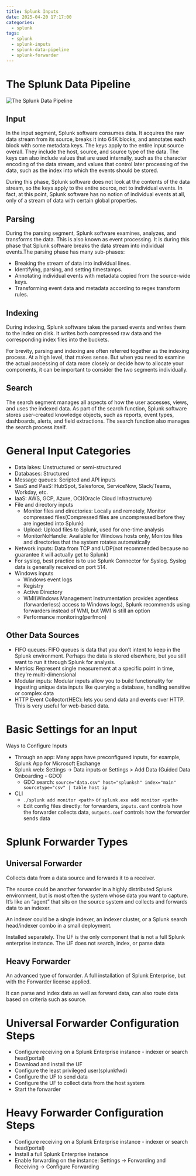 ```yaml
---
title: Splunk Inputs
date: 2025-04-20 17:17:00
categories:
  - splunk
tags:
  - splunk
  - splunk-inputs
  - splunk-data-pipeline
  - splunk-forwarder
---
```


# The Splunk Data Pipeline

![The Splunk Data Pipeline](splunk-data-pipeline.png)

## Input
In the input segment, Splunk software consumes data. It acquires the raw data stream from its source, breaks it into 64K blocks, and annotates each block with some metadata keys. The keys apply to the entire input source overall. They include the host, source, and source type of the data. The keys can also include values that are used internally, such as the character encoding of the data stream, and values that control later processing of the data, such as the index into which the events should be stored.

During this phase, Splunk software does not look at the contents of the data stream, so the keys apply to the entire source, not to individual events. In fact, at this point, Splunk software has no notion of individual events at all, only of a stream of data with certain global properties.

## Parsing
During the parsing segment, Splunk software examines, analyzes, and transforms the data. This is also known as event processing. It is during this phase that Splunk software breaks the data stream into individual events.The parsing phase has many sub-phases:
- Breaking the stream of data into individual lines.
- Identifying, parsing, and setting timestamps.
- Annotating individual events with metadata copied from the source-wide keys.
- Transforming event data and metadata according to regex transform rules.

## Indexing
During indexing, Splunk software takes the parsed events and writes them to the index on disk. It writes both compressed raw data and the corresponding index files into the buckets.

For brevity, parsing and indexing are often referred together as the indexing process. At a high level, that makes sense. But when you need to examine the actual processing of data more closely or decide how to allocate your components, it can be important to consider the two segments individually.

## Search
The search segment manages all aspects of how the user accesses, views, and uses the indexed data. As part of the search function, Splunk software stores user-created knowledge objects, such as reports, event types, dashboards, alerts, and field extractions. The search function also manages the search process itself.

# General Input Categories

- Data lakes: Unstructured or semi-structured
- Databases: Structured
- Message queues: Scripted and API inputs
- SaaS and PaaS: HubSpot, Salesforce, ServiceNow, Slack/Teams, Workday, etc.
- IaaS: AWS, GCP, Azure, OCI(Oracle Cloud Infrastructure)
- File and directory inputs
    - Monitor files and directories: Locally and remotely, Monitor compressed files(Compressed files are uncompressed before they are ingested into Splunk)
    - Upload: Upload files to Splunk, used for one-time analysis
    - MonitorNoHandle: Available for Windows hosts only, Monitos files and directories that the system rotates automatically
- Network inputs: Data from TCP and UDP(not recommended because no guarantee it will actually get to Splunk)
- For syslog, best practice is to use Splunk Connector for Syslog. Syslog data is generally received on port 514.
- Windows inputs
    - Windows event logs
    - Registry
    - Active Directory
    - WMI(Windows Management Instrumentation provides agentless (forwarderless) access to Windows logs), Splunk recommends using forwarders instead of WMI, but WMI is still an option
    - Performance monitoring(perfmon)

## Other Data Sources

- FIFO queues: FIFO queues is data that you don’t intent to keep in the Splunk environment. Perhaps the data is stored elsewhere, but you still want to run it through Splunk for analysis.
- Metrics: Represent single measurement at a specific point in time, they're multi-dimensional
- Modular inputs: Modular inputs allow you to build functionality for ingesting unique data inputs like querying a database, handling sensitive or complex data
- HTTP Event Collector(HEC): lets you send data and events over HTTP. This is very useful for web-based data.

# Basic Settings for an Input

Ways to Configure Inputs

- Through an app: Many apps have preconfigured inputs, for example, Splunk App for Microsoft Exchange
- Splunk web: Settings -> Data inputs or Settings > Add Data (Guided Data Onboarding - GDO)
    - GDO search: `source="data.csv" host="splunksh" index="main" sourcetype="csv" | table host ip`
- CLI
    - `./splunk add monitor <path>` or `splunk.exe add monitor <path>`
    - Edit config files directly: for forwarders, `inputs.conf` controls how the forwarder collects data, `outputs.conf` controls how the forwarder sends data

# Splunk Forwarder Types

## Universal Forwarder

Collects data from a data source and forwards it to a receiver.

The source could be another forwarder in a highly distributed Splunk environment, but is most often the system whose data you want to capture. It’s like an “agent” that sits on the source system and collects and forwards data to an indexer.

An indexer could be a single indexer, an indexer cluster, or a Splunk search head/indexer combo in a small deployment.

Installed separately. The UF is the only component that is not a full Splunk enterprise instance. The UF does not search, index, or parse data

## Heavy Forwarder

An advanced type of forwarder. A full installation of Splunk Enterprise, but with the Forwarder license applied.

It can parse and index data as well as forward data, can also route data based on criteria such as source.


# Universal Forwarder Configuration Steps

- Configure receiving on a Splunk Enterprise instance - indexer or search head(portal)
- Download and install the UF
- Configure the least privileged user(splunkfwd)
- Configure the UF to send data
- Configure the UF to collect data from the host system
- Start the forwarder

# Heavy Forwarder Configuration Steps

- Configure receiving on a Splunk Enterprise instance - indexer or search head(portal)
- Install a full Splunk Enterprise instance
- Enable forwarding on the instance: Settings -> Forwarding and Receiving -> Configure Forwarding
